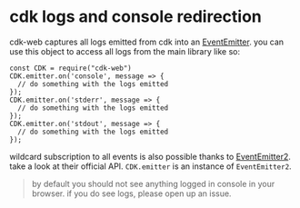 # cdk logs and console redirection

cdk-web captures all logs emitted from cdk into an [EventEmitter](https://nodejs.org/api/events.html#class-eventemitter).
you can use this object to access all logs from the main library like so:

```JS
const CDK = require("cdk-web")
CDK.emitter.on('console', message => {
  // do something with the logs emitted
});
CDK.emitter.on('stderr', message => {
  // do something with the logs emitted
});
CDK.emitter.on('stdout', message => {
  // do something with the logs emitted
});
```

wildcard subscription to all events is also possible thanks to [EventEmitter2](https://github.com/EventEmitter2/EventEmitter2).
take a look at their official API. `CDK.emitter` is an instance of `EventEmitter2`.

> by default you should not see anything logged in console in your browser. if you do see logs, please open up an issue.
